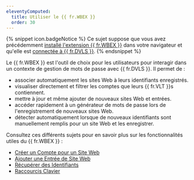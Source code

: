 ```yaml
---
eleventyComputed:
  title: Utiliser le {{ fr.WBEX }}
  order: 30
---
```

{% snippet icon.badgeNotice %} 
Ce sujet suppose que vous avez précédemment [installé l'extension {{ fr.WBEX }}](/workspace/workspace-browser-extension/installation/) dans votre navigateur et qu'elle est [connectée à {{ fr.DVLS }}](/workspace/workspace-browser-extension/devolutions-server/first-login/). 
{% endsnippet %}
 
Le {{ fr.WBEX }} est l'outil de choix pour les utilisateurs pour interagir dans un contexte de gestion de mots de passe avec {{ fr.DVLS }}. Il permet de :  

* associer automatiquement les sites Web à leurs identifiants enregistrés. 
* visualiser directement et filtrer les comptes que leurs {{ fr.VLT }}s contiennent. 
* mettre à jour et même ajouter de nouveaux sites Web et entrées. 
* accéder rapidement à un générateur de mots de passe lors de l'enregistrement de nouveaux sites Web. 
* détecter automatiquement lorsque de nouveaux identifiants sont manuellement remplis pour un site Web et les enregistrer.  

Consultez ces différents sujets pour en savoir plus sur les fonctionnalités utiles du {{ fr.WBEX }} :  

* [Créer un Compte pour un Site Web](/workspace/workspace-browser-extension/devolutions-server/using-workspace-browser-extension/create-account-website-workspace-browser-extension/)  
* [Ajouter une Entrée de Site Web](/workspace/workspace-browser-extension/devolutions-server/using-workspace-browser-extension/add-website-entry-workspace-browser-extension/)  
* [Récupérer des Identifiants](/workspace/workspace-browser-extension/devolutions-server/using-workspace-browser-extension/retrieve-credentials-workspace-browser-extension/)  
* [Raccourcis Clavier](/workspace/workspace-browser-extension/settings/keyboard-shortcuts/)  

